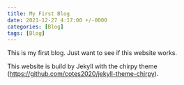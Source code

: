```yaml
---
title: My First Blog
date: 2021-12-27 4:17:00 +/-0000
categories: [Blog]
tags: [Blog]
---
```


This is my first blog. Just want to see if this website works.

This website is build by Jekyll with the chirpy theme (https://github.com/cotes2020/jekyll-theme-chirpy).
